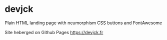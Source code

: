 # devjck
 
Plain HTML landing page with neumorphism CSS buttons and FontAwesome

Site heberged on Github Pages https://devjck.fr
